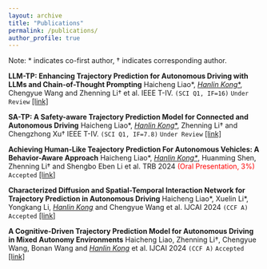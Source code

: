 ```yaml
---
layout: archive
title: "Publications"
permalink: /publications/
author_profile: true
---
```


Note: * indicates co-first author, † indicates corresponding author.

**LLM-TP: Enhancing Trajectory Prediction for Autonomous Driving with LLMs and Chain-of-Thought Prompting**
Haicheng Liao\*, <u>*Hanlin Kong*\*</u>, Chengyue Wang and Zhenning Li† et al.
IEEE T-IV. `(SCI Q1, IF=16)` `Under Review` [[link]](llmtp.html)

**SA-TP: A Safety-aware Trajectory Prediction Model for Connected and Autonomous Driving**
Haicheng Liao\*, <u>*Hanlin Kong*\*</u>, Zhenning Li† and Chengzhong Xu†
IEEE T-IV. `(SCI Q1, IF=7.8)` `Under Review` [[link]](satp.html)

**Achieving Human-Like Teajectory Prediction For Autonomous Vehicles: A Behavior-Aware Approach**
Haicheng Liao\*, <u>*Hanlin Kong\**</u>, Huanming Shen, Zhenning Li† and Shengbo Eben Li et al.
TRB 2024 <span style="color: red;">(Oral Presentation, 3%)</span> `Accepted` [[link]](https://annualmeeting.mytrb.org/OnlineProgramArchive/Details/20918)

**Characterized Diffusion and Spatial-Temporal Interaction Network for Trajectory Prediction in Autonomous Driving**
Haicheng Liao\*, Xuelin Li\*, Yongkang Li, <u>*Hanlin Kong*</u> and Chengyue Wang et al. 
IJCAI 2024 `(CCF A)` `Accepted` [[link]](https://arxiv.org/pdf/2405.02145)

**A Cognitive-Driven Trajectory Prediction Model for Autonomous Driving in Mixed Autonomy Environments**
Haicheng Liao, Zhenning Li†, Chengyue Wang, Bonan Wang and <u>*Hanlin Kong*</u> et al.
IJCAI 2024 `(CCF A)` `Accepted` [[link]](https://arxiv.org/pdf/2404.17520)